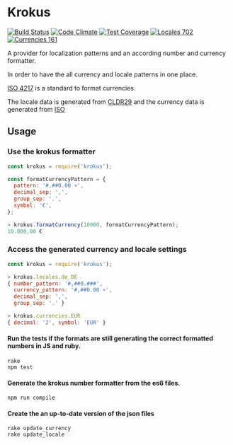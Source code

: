 Krokus
=====================

[![Build Status](https://travis-ci.org/klyrr/krokus.svg?branch=master)](https://travis-ci.org/klyrr/krokus)
[![Code Climate](https://codeclimate.com/github/klyrr/krokus/badges/gpa.svg)](https://codeclimate.com/github/klyrr/krokus)
[![Test Coverage](https://codeclimate.com/github/klyrr/krokus/badges/coverage.svg)](https://codeclimate.com/github/klyrr/krokus/coverage)
[![Locales 702](https://img.shields.io/badge/locales-702-green.svg)](https://img.shields.io/badge/locales-702-green.svg)
[![Currencies 161](https://img.shields.io/badge/currencies-161-green.svg)](https://img.shields.io/badge/currencies-161-green.svg)

A provider for localization patterns and an according number and currency formatter.

In order to have the all currency and locale patterns in one place.

[ISO 4217](https://en.wikipedia.org/wiki/ISO_4217) is a standard to format currencies.

The locale data is generated from [CLDR29](http://unicode.org/Public/cldr/29/core.zip) and the currency data is generated from [ISO](http://www.currency-iso.org/dam/downloads/lists/list_one.xml)

Usage
-----

### Use the krokus formatter
```javascript
const krokus = require('krokus');

const formatCurrencyPattern = {
  pattern: '#,##0.00 ¤',
  decimal_sep: ',',
  group_sep: '.',
  symbol: '€',
};

> krokus.formatCurrency(10000, formatCurrencyPattern);
10.000,00 €
```

### Access the generated currency and locale settings
```javascript
const krokus = require('krokus');

> krokus.locales.de_DE
{ number_pattern: '#,##0.###',
  currency_pattern: '#,##0.00 ¤',
  decimal_sep: ',',
  group_sep: '.' }

> krokus.currencies.EUR
{ decimal: '2', symbol: 'EUR' }
```

#### Run the tests if the formats are still generating the correct formatted numbers in JS and ruby.

```
rake
npm test
```

#### Generate the krokus number formatter from the es6 files.

```
npm run compile
```

#### Create the an up-to-date version of the json files

```
rake update_currency
rake update_locale
```
